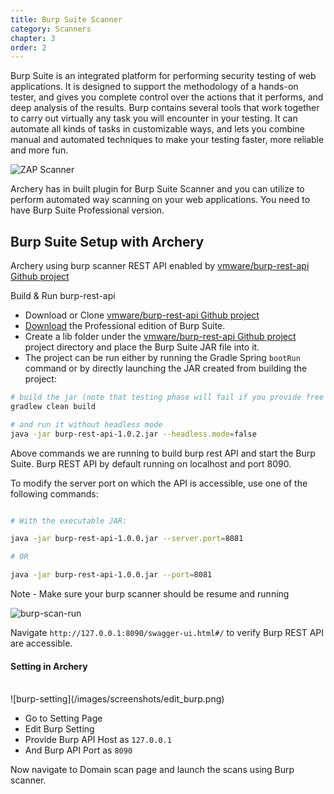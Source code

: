 ```yaml
---
title: Burp Suite Scanner
category: Scanners
chapter: 3
order: 2
---
```


Burp Suite is an integrated platform for performing security testing of web applications. It is designed to support the methodology of a hands-on tester, and gives you complete control over the actions that it performs, and deep analysis of the results. Burp contains several tools that work together to carry out virtually any task you will encounter in your testing. It can automate all kinds of tasks in customizable ways, and lets you combine manual and automated techniques to make your testing faster, more reliable and more fun.

 ![ZAP Scanner](/images/screenshots/burp_suite.png)

 Archery has in built plugin for Burp Suite Scanner and you can utilize to perform automated way scanning on your web applications. You need to have Burp Suite Professional version.

## Burp Suite Setup with Archery

Archery using burp scanner REST API enabled by [vmware/burp-rest-api Github project](https://github.com/vmware/burp-rest-api)

Build & Run burp-rest-api

- Download or Clone [vmware/burp-rest-api Github project](https://github.com/vmware/burp-rest-api)
- [Download](https://portswigger.net/burp) the Professional edition of Burp Suite.
- Create a lib folder under the [vmware/burp-rest-api Github project](https://github.com/vmware/burp-rest-api) project directory and place the Burp Suite JAR file into it.
- The project can be run either by running the Gradle Spring `bootRun` command or by directly launching the JAR created from building the project:

```bash
# build the jar (note that testing phase will fail if you provide free edition jar in ./lib)
gradlew clean build

# and run it without headless mode
java -jar burp-rest-api-1.0.2.jar --headless.mode=false

```

Above commands we are running to build burp rest API and start the Burp Suite. Burp REST API by default running on localhost and port 8090.

To modify the server port on which the API is accessible, use one of the following commands:

```bash

# With the executable JAR:

java -jar burp-rest-api-1.0.0.jar --server.port=8081

# OR

java -jar burp-rest-api-1.0.0.jar --port=8081

```

Note - Make sure your burp scanner should be resume and running

 ![burp-scan-run](/images/screenshots/burp_scan_run.png)

Navigate `http://127.0.0.1:8090/swagger-ui.html#/` to verify Burp REST API are accessible.

#### Setting in Archery
<br>
![burp-setting](/images/screenshots/edit_burp.png)

- Go to Setting Page
- Edit Burp Setting
- Provide Burp API Host as `127.0.0.1`
- And Burp API Port as `8090`

Now navigate to Domain scan page and launch the scans using Burp scanner.

